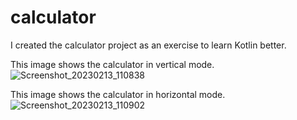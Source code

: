 # calculator
I created the calculator project as an exercise to learn Kotlin better.

This image shows the calculator in vertical mode.
<img>![Screenshot_20230213_110838](https://user-images.githubusercontent.com/97099388/218585778-8980265f-dad2-453b-8e67-3d8c6b72ef58.png)

This image shows the calculator in horizontal mode.
<img>![Screenshot_20230213_110902](https://user-images.githubusercontent.com/97099388/218585797-d12c9de0-99eb-456b-84fd-d3b2627d2f96.png)
